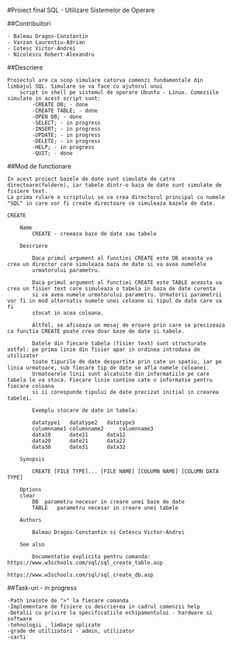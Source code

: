 #Proiect final SQL - Utilizare Sistemelor de Operare


##Contribuitori

	- Balmau Dragos-Constantin
	- Varzan Laurentiu-Adrian
	- Cotesc Victor-Andrei
	- Nicolescu Robert-Alexandru

##Descriere

	Proiectul are ca scop simulare catorva comenzi fundamentale din limbajul SQL. Simulare se va face cu ajutorul unui 
		script in shell pe sistemul de operare Ubuntu - Linux. Comeziile simulate in acest script sunt:
			-CREATE DB; - done
			-CREATE TABLE; - done
			-OPEN DB; - done
			-SELECT; - in progress
			-INSERT; - in progress
			-UPDATE; - in progress
			-DELETE; - in progress
			-HELP; - in progress
			-QUIT; - done		

##Mod de functionare
	
	In acest proiect bazele de date sunt simulate de catre directoare(foldere), iar tabele dintr-o baza de date sunt simulate de fisiere text.
	La prima rulare a scriptului se va crea directorul principal cu numele "SQL" in care vor fi create directoare ce simuleaza bazele de date.
	
	CREATE

		Name
			CREATE - creeaza baze de date sau tabele

		Descriere

			Daca primul argument al functiei CREATE este DB aceasta va crea un director care simuleaza baza de date si va avea numelele 
			urmatorului parametru. 

			Daca primul argument al functiei CREATE este TABLE aceasta va crea un fisier text care simuleaza o tabela in baza de date curenta 
			si va avea numele urmatorului parametru. Urmatorii parametrii vor fi in mod alternativ numele unei coloane si tipul de date care va fi
			stocat in acea coloana.
			
			Altfel, se afiseaza un mesaj de eroare prin care se precizeaza ca functia CREATE poate crea doar baze de date si tabele.		
			
			Datele din fiecare tabela (fisier text) sunt structurate astfel: pe prima linie din fisier apar in ordinea introdusa de utilizator
			toate tipurile de date despartite prin cate un spatiu, iar pe linia urmatoare, sub fiecare tip de date se afla numele coloanei.
			Urmatoarele linii sunt alcatuite din informatiile pe care tabela le va stoca. Fiecare linie contine cate o informatie pentru fiecare coloana
			si ii corespunde tipului de date precizat initial in crearea tabelei.

			Exemplu stocare de date in tabela:

			datatype1	datatype2	datatype3
			columnname1	columnname2 	columnname3
			data10		date11 		data12
			data20 		date21 		data22
			data30 		date31 		data32		 

		Synopsis

			CREATE [FILE TYPE]... [FILE NAME] [COLUMN NAME] [COLUMN DATA TYPE]

		Options
		clear
			DB	parametru necesar in creare unei baze de date
			TABLE	parametru necesar in creare unei tabele

		Authors

			Balmau Dragos-Constantin si Cotescu Victor-Andrei
		
		See also

			Documentatie explicita pentru comanda: https://www.w3schools.com/sql/sql_create_table.asp
							       https://www.w3schools.com/sql/sql_create_db.asp
				

##Task-uri - in progress

	-Path inainte de ">" la fiecare comanda
	-Implementare de fisiere cu descrierea in cadrul comenzii help
	-Detalii cu privire la specificatiile echipamentului - hardware si software
	-tehnologii , limbaje aplicate
	-grade de utilizatori - admin, utilizator
	-carti
	


